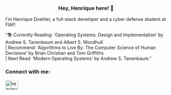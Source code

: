 

<h3 align="center">Hey, Henrique here! 👋</h3>


I'm Henrique Doehler, a full-stack developer and a cyber defense student at FIAP.



“📚 Currently Reading: ‘Operating Systems: Design and Implementation’ by Andrew S. Tanenbaum and Albert S. Woodhull <br/>
| Recommend: ‘Algorithms to Live By: The Computer Science of Human Decisions’ by Brian Christian and Tom Griffiths <br/>
| Next Read: ‘Modern Operating Systems’ by Andrew S. Tanenbaum.”

<h3 align="left">Connect with me:</h3>
<p align="left">
<a href="https://www.linkedin.com/in/henrique-doehler-881b8b234/" target="blank"><img align="center" src="https://raw.githubusercontent.com/rahuldkjain/github-profile-readme-generator/master/src/images/icons/Social/linked-in-alt.svg" alt="henrique doehler" height="30" width="40" /></a>
</p>






